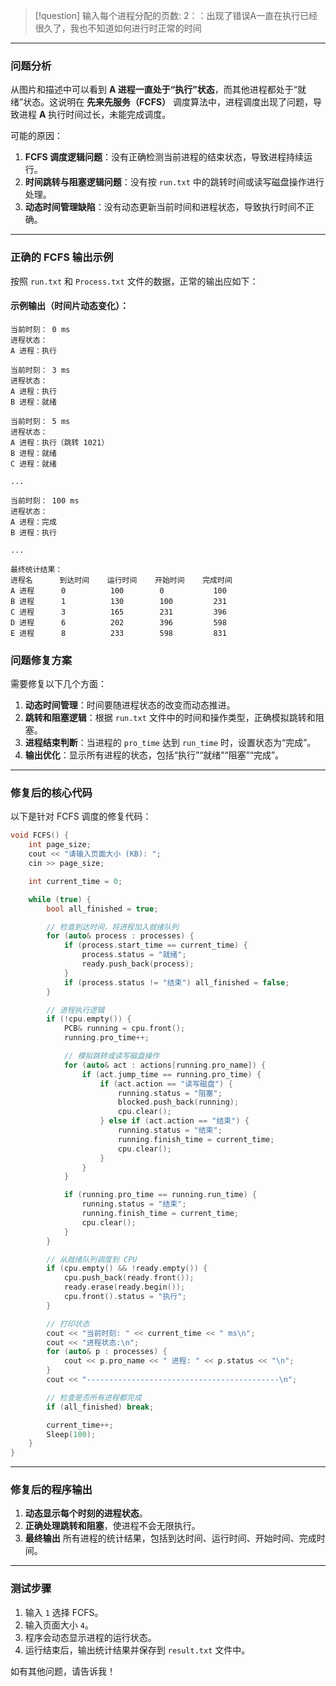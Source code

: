 >[!question] 
>输入每个进程分配的页数: 2：：出现了错误A一直在执行已经很久了，我也不知道如何进行时正常的时间

---

### 问题分析

从图片和描述中可以看到 **A 进程一直处于“执行”状态**，而其他进程都处于“就绪”状态。这说明在 **先来先服务（FCFS）** 调度算法中，进程调度出现了问题，导致进程 **A** 执行时间过长，未能完成调度。

可能的原因：

1. **FCFS 调度逻辑问题**：没有正确检测当前进程的结束状态，导致进程持续运行。
2. **时间跳转与阻塞逻辑问题**：没有按 `run.txt` 中的跳转时间或读写磁盘操作进行处理。
3. **动态时间管理缺陷**：没有动态更新当前时间和进程状态，导致执行时间不正确。

---

### 正确的 FCFS 输出示例

按照 `run.txt` 和 `Process.txt` 文件的数据，正常的输出应如下：

#### 示例输出（时间片动态变化）：

```plaintext
当前时刻： 0 ms
进程状态：
A 进程：执行

当前时刻： 3 ms
进程状态：
A 进程：执行
B 进程：就绪

当前时刻： 5 ms
进程状态：
A 进程：执行（跳转 1021）
B 进程：就绪
C 进程：就绪

...

当前时刻： 100 ms
进程状态：
A 进程：完成
B 进程：执行

...

最终统计结果：
进程名      到达时间    运行时间    开始时间    完成时间
A 进程      0          100        0           100
B 进程      1          130        100         231
C 进程      3          165        231         396
D 进程      6          202        396         598
E 进程      8          233        598         831
```

### 问题修复方案

需要修复以下几个方面：

1. **动态时间管理**：时间要随进程状态的改变而动态推进。
2. **跳转和阻塞逻辑**：根据 `run.txt` 文件中的时间和操作类型，正确模拟跳转和阻塞。
3. **进程结束判断**：当进程的 `pro_time` 达到 `run_time` 时，设置状态为“完成”。
4. **输出优化**：显示所有进程的状态，包括“执行”“就绪”“阻塞”“完成”。

---

### 修复后的核心代码

以下是针对 FCFS 调度的修复代码：

```cpp
void FCFS() {
    int page_size;
    cout << "请输入页面大小 (KB): ";
    cin >> page_size;

    int current_time = 0;

    while (true) {
        bool all_finished = true;

        // 检查到达时间，将进程加入就绪队列
        for (auto& process : processes) {
            if (process.start_time == current_time) {
                process.status = "就绪";
                ready.push_back(process);
            }
            if (process.status != "结束") all_finished = false;
        }

        // 进程执行逻辑
        if (!cpu.empty()) {
            PCB& running = cpu.front();
            running.pro_time++;

            // 模拟跳转或读写磁盘操作
            for (auto& act : actions[running.pro_name]) {
                if (act.jump_time == running.pro_time) {
                    if (act.action == "读写磁盘") {
                        running.status = "阻塞";
                        blocked.push_back(running);
                        cpu.clear();
                    } else if (act.action == "结束") {
                        running.status = "结束";
                        running.finish_time = current_time;
                        cpu.clear();
                    }
                }
            }

            if (running.pro_time == running.run_time) {
                running.status = "结束";
                running.finish_time = current_time;
                cpu.clear();
            }
        }

        // 从就绪队列调度到 CPU
        if (cpu.empty() && !ready.empty()) {
            cpu.push_back(ready.front());
            ready.erase(ready.begin());
            cpu.front().status = "执行";
        }

        // 打印状态
        cout << "当前时刻: " << current_time << " ms\n";
        cout << "进程状态:\n";
        for (auto& p : processes) {
            cout << p.pro_name << " 进程: " << p.status << "\n";
        }
        cout << "-------------------------------------------\n";

        // 检查是否所有进程都完成
        if (all_finished) break;

        current_time++;
        Sleep(100);
    }
}
```

---

### 修复后的程序输出

1. **动态显示每个时刻的进程状态**。
2. **正确处理跳转和阻塞**，使进程不会无限执行。
3. **最终输出** 所有进程的统计结果，包括到达时间、运行时间、开始时间、完成时间。

---

### 测试步骤

1. 输入 `1` 选择 FCFS。
2. 输入页面大小 `4`。
3. 程序会动态显示进程的运行状态。
4. 运行结束后，输出统计结果并保存到 `result.txt` 文件中。

如有其他问题，请告诉我！
